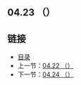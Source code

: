## 04.23 （）


## 链接
* [目录](https://github.com/alpha2018/go-zh/blob/master/tour/directory.md)
* 上一节：[04.22 （）](https://github.com/alpha2018/go-zh/blob/master/tour/04.22.md)
* 下一节：[04.24 （）](https://github.com/alpha2018/go-zh/blob/master/tour/04.24.md)
